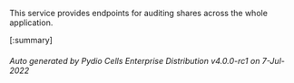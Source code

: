 






This service provides endpoints for auditing shares across the whole application.

[:summary]

###### Auto generated by Pydio Cells Enterprise Distribution v4.0.0-rc1 on 7-Jul-2022
